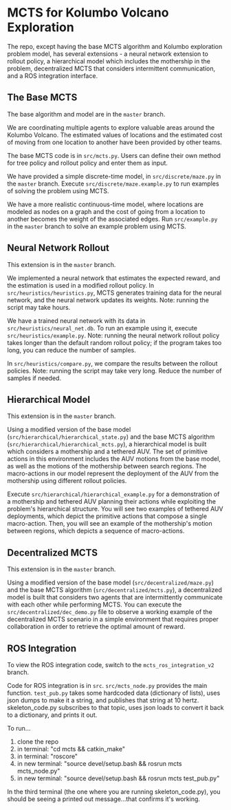 # MCTS for Kolumbo Volcano Exploration
The repo, except having the base MCTS algorithm and Kolumbo exploration problem model, has several extensions - 
a neural network extension to rollout policy, a hierarchical model which includes the mothership in the problem, decentralized MCTS that considers intermittent communication, and a ROS integration interface. 


## The Base MCTS
The base algorithm and model are in the `master` branch.

We are coordinating multiple agents to explore valuable areas around the Kolumbo Volcano. The estimated values of locations
and the estimated cost of moving from one location to another have been provided by other teams.

The base MCTS code is in `src/mcts.py`. Users can define their own method for tree policy and rollout policy and enter them as input.

We have provided a simple discrete-time model, in `src/discrete/maze.py` in the `master` branch.
Execute `src/discrete/maze.example.py` to run examples of solving the problem using MCTS.

We have a more realistic continuous-time model, where locations are modeled as nodes on a graph and the cost of going from a location to another becomes the weight of the associated edges. Run `src/example.py` in the `master` branch to solve an example problem using MCTS.


## Neural Network Rollout
This extension is in the `master` branch.

We implemented a neural network that estimates the expected reward, and the estimation is used in a modified rollout policy.
In `src/heuristics/heuristics.py`, MCTS generates training data for the neural network, and the neural network updates its weights. Note: running the script may take hours.

We have a trained neural network with its data in `src/heuristics/neural_net.db`. To run an example using it, execute `src/heuristics/example.py`. Note: running the neural network rollout policy takes longer than the default random rollout policy; if the program takes too long, you can reduce the number of samples.

In `src/heuristics/compare.py`, we compare the results between the rollout policies. Note: running the script may take very long. Reduce the number of samples if needed.


## Hierarchical Model
This extension is in the `master` branch.

Using a modified version of the base model (`src/hierarchical/hierarchical_state.py`) and the base MCTS algorithm (`src/hierarchical/hierarchical_mcts.py`), a hierarchical model is built which considers a mothership and a tethered AUV. The set of primitive actions in this environment includes the AUV motions from the base model, as well as the motions of the mothership between search regions. The macro-actions in our model represent the deployment of the AUV from the mothership using different rollout policies. 

Execute `src/hierarchical/hierarchical_example.py` for a demonstration of a mothership and tethered AUV planning their actions while exploiting the problem's hierarchical structure. You will see two examples of tethered AUV deployments, which depict the primitive actions that compose a single macro-action. Then, you will see an example of the mothership's motion between regions, which depicts a sequence of macro-actions.


## Decentralized MCTS 
This extension is in the `master` branch.

Using a modified version of the base model (`src/decentralized/maze.py`) and the base MCTS algorithm (`src/decentralized/mcts.py`), a decentralized model is built that considers two agents that are intermittently communicate with each other while performing MCTS. You can execute the `src/decentralized/dec_demo.py` file to observe a working example of the decentralized MCTS scenario in a simple environment that requires proper collaboration in order to retrieve the optimal amount of reward. 


## ROS Integration
To view the ROS integration code, switch to the `mcts_ros_integration_v2` branch.

Code for ROS integration is in `src`. `src/mcts_node.py` provides the main function. `test_pub.py` takes some hardcoded data (dictionary of lists), uses json dumps to make it a string, and publishes that string at 10 hertz. skeleton_code.py subscribes to that topic, uses json loads to convert it back to a dictionary, and prints it out. 

To run...

1. clone the repo
1. in terminal: "cd mcts && catkin_make"
1. in terminal: "roscore"
1. in new terminal: "source devel/setup.bash && rosrun mcts mcts_node.py"
1. in new terminal: "source devel/setup.bash && rosrun mcts test_pub.py"

In the third terminal (the one where you are running skeleton_code.py), you should be seeing a printed out message...that confirms it's working. 
